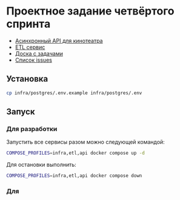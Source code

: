 # Проектное задание четвёртого спринта

- [Асинхронный API для кинотеатра](./async_api)
- [ETL сервис](./etl)
- [Доска с задачами](https://github.com/users/a1d4r/projects/2)
- [Список issues](https://github.com/a1d4r/practicum-async-api/issues)

## Установка

```bash
cp infra/postgres/.env.example infra/postgres/.env
```

## Запуск

### Для разработки

Запустить все сервисы разом можно следующей командой:

```bash
COMPOSE_PROFILES=infra,etl,api docker compose up -d
```

Для остановки выполнить:

```bash
COMPOSE_PROFILES=infra,etl,api docker compose down
```

### Для

